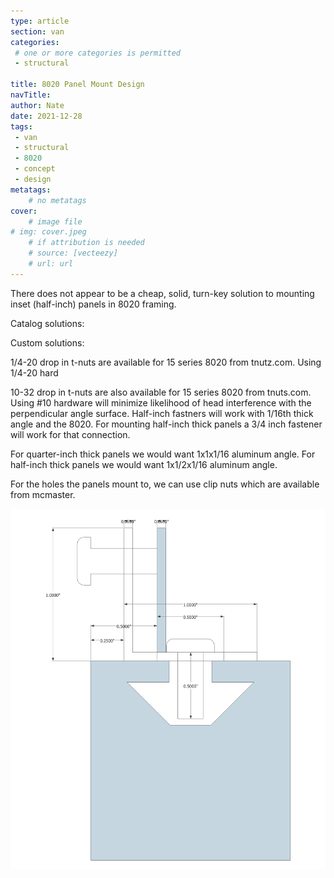 ```yaml
---
type: article
section: van
categories: 
 # one or more categories is permitted
 - structural

title: 8020 Panel Mount Design
navTitle:
author: Nate
date: 2021-12-28
tags:
 - van
 - structural
 - 8020
 - concept
 - design
metatags:
	# no metatags
cover: 
	# image file
# img: cover.jpeg
	# if attribution is needed
	# source: [vecteezy]
	# url: url
---
```


There does not appear to be a cheap, solid, turn-key solution to mounting inset (half-inch) panels in 8020 framing.

Catalog solutions:

Custom solutions:

1/4-20 drop in t-nuts are available for 15 series 8020 from tnutz.com.  Using 1/4-20 hard

10-32 drop in t-nuts are also available for 15 series 8020 from tnuts.com.  Using #10 hardware will minimize likelihood of head interference with the perpendicular angle surface. Half-inch fastners will work with 1/16th thick angle and the 8020.  For mounting half-inch thick panels a 3/4 inch fastener will work for that connection.

For quarter-inch thick panels we would want 1x1x1/16 aluminum angle.  For half-inch thick panels we would want 1x1/2x1/16 aluminum angle.

For the holes the panels mount to, we can use clip nuts which are available from mcmaster.

![sketch](panel-mount-10-hardware.png)
